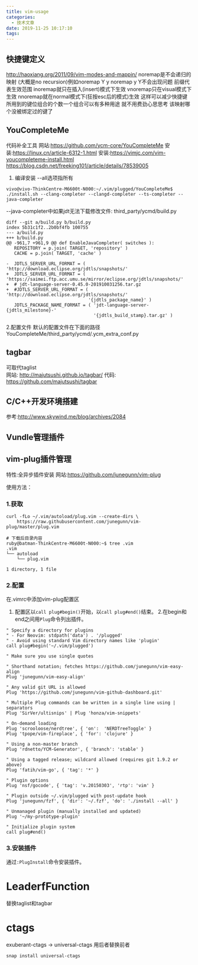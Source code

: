 ```yaml
---
title: vim-usage
categories:
  - 技术文章
date: 2019-11-25 10:17:10
tags:
---
```


## 快捷键定义
http://haoxiang.org/2011/09/vim-modes-and-mappin/
noremap是不会递归的映射 (大概是no recursion)例如noremap Y y noremap y Y不会出现问题
前缀代表生效范围
inoremap就只在插入(insert)模式下生效
vnoremap只在visual模式下生效
nnoremap就在normal模式下(狂按esc后的模式)生效
这样可以减少快捷键所用到的键位组合的个数一个组合可以有多种用途 就不用费劲心思思考 该映射哪个没被绑定过的键了


## YouCompleteMe
代码补全工具
网站:https://github.com/ycm-core/YouCompleteMe
安装:https://linux.cn/article-6312-1.html
安装:https://vimjc.com/vim-youcompleteme-install.html
https://blog.csdn.net/freeking101/article/details/78539005

1. 编译安装 --all选项指所有
```
vivo@vivo-ThinkCentre-M6600t-N000:~/.vim/plugged/YouCompleteMe$ ./install.sh --clang-completer --clangd-completer --ts-completer --java-completer
```
--java-completer中如果jdt无法下载修改文件:
third_party/ycmd/build.py
```
diff --git a/build.py b/build.py
index 5b31c1f2..2b0bf4fb 100755
--- a/build.py
+++ b/build.py
@@ -961,7 +961,9 @@ def EnableJavaCompleter( switches ):
   REPOSITORY = p.join( TARGET, 'repository' )
   CACHE = p.join( TARGET, 'cache' )
 
-  JDTLS_SERVER_URL_FORMAT = ( 'http://download.eclipse.org/jdtls/snapshots/'
+  JDTLS_SERVER_URL_FORMAT = ( 'https://saimei.ftp.acc.umu.se/mirror/eclipse.org/jdtls/snapshots/'
+  # jdt-language-server-0.45.0-201910031256.tar.gz
+  #JDTLS_SERVER_URL_FORMAT = ( 'http://download.eclipse.org/jdtls/snapshots/'
                               '{jdtls_package_name}' )
   JDTLS_PACKAGE_NAME_FORMAT = ( 'jdt-language-server-{jdtls_milestone}-'
                                 '{jdtls_build_stamp}.tar.gz' )
```

2.配置文件
默认的配置文件在下面的路径
YouCompleteMe/third_party/ycmd/.ycm_extra_conf.py


## tagbar
可取代taglist  
网站: http://majutsushi.github.io/tagbar/
代码: https://github.com/majutsushi/tagbar



## C/C++开发环境搭建
参考:http://www.skywind.me/blog/archives/2084

## Vundle管理插件

## vim-plug插件管理
特性:全异步插件安装
网站:https://github.com/junegunn/vim-plug

使用方法：
### 1.获取
```
curl -fLo ~/.vim/autoload/plug.vim --create-dirs \
    https://raw.githubusercontent.com/junegunn/vim-plug/master/plug.vim

# 下载后目录内容
ruby@batman-ThinkCentre-M6600t-N000:~$ tree .vim
.vim
└── autoload
    └── plug.vim

1 directory, 1 file

```

### 2.配置
在.vimrc中添加vim-plug配置区
1. 配置区以`call plug#begin()`开始，以`call plug#end()`结束。
2.在begin和end之间用`Plug`命令列出插件。

```
" Specify a directory for plugins
" - For Neovim: stdpath('data') . '/plugged'
" - Avoid using standard Vim directory names like 'plugin'
call plug#begin('~/.vim/plugged')

" Make sure you use single quotes

" Shorthand notation; fetches https://github.com/junegunn/vim-easy-align
Plug 'junegunn/vim-easy-align'

" Any valid git URL is allowed
Plug 'https://github.com/junegunn/vim-github-dashboard.git'

" Multiple Plug commands can be written in a single line using | separators
Plug 'SirVer/ultisnips' | Plug 'honza/vim-snippets'

" On-demand loading
Plug 'scrooloose/nerdtree', { 'on':  'NERDTreeToggle' }
Plug 'tpope/vim-fireplace', { 'for': 'clojure' }

" Using a non-master branch
Plug 'rdnetto/YCM-Generator', { 'branch': 'stable' }

" Using a tagged release; wildcard allowed (requires git 1.9.2 or above)
Plug 'fatih/vim-go', { 'tag': '*' }

" Plugin options
Plug 'nsf/gocode', { 'tag': 'v.20150303', 'rtp': 'vim' }

" Plugin outside ~/.vim/plugged with post-update hook
Plug 'junegunn/fzf', { 'dir': '~/.fzf', 'do': './install --all' }

" Unmanaged plugin (manually installed and updated)
Plug '~/my-prototype-plugin'

" Initialize plugin system
call plug#end()
```
### 3.安装插件
通过`:PlugInstall`命令安装插件。

# LeaderfFunction
替换taglist和tagbar

# ctags
exuberant-ctags -> universal-ctags
用后者替换前者
```
snap install universal-ctags
```
